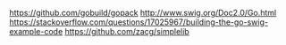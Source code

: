 https://github.com/gobuild/gopack
http://www.swig.org/Doc2.0/Go.html
https://stackoverflow.com/questions/17025967/building-the-go-swig-example-code
https://github.com/zacg/simplelib

